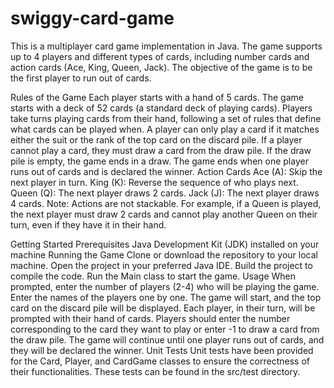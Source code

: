 # swiggy-card-game
This is a multiplayer card game implementation in Java. The game supports up to 4 players and different types of cards, including number cards and action cards (Ace, King, Queen, Jack). The objective of the game is to be the first player to run out of cards.

Rules of the Game
Each player starts with a hand of 5 cards.
The game starts with a deck of 52 cards (a standard deck of playing cards).
Players take turns playing cards from their hand, following a set of rules that define what cards can be played when.
A player can only play a card if it matches either the suit or the rank of the top card on the discard pile.
If a player cannot play a card, they must draw a card from the draw pile. If the draw pile is empty, the game ends in a draw.
The game ends when one player runs out of cards and is declared the winner.
Action Cards
Ace (A): Skip the next player in turn.
King (K): Reverse the sequence of who plays next.
Queen (Q): The next player draws 2 cards.
Jack (J): The next player draws 4 cards.
Note: Actions are not stackable. For example, if a Queen is played, the next player must draw 2 cards and cannot play another Queen on their turn, even if they have it in their hand.

Getting Started
Prerequisites
Java Development Kit (JDK) installed on your machine
Running the Game
Clone or download the repository to your local machine.
Open the project in your preferred Java IDE.
Build the project to compile the code.
Run the Main class to start the game.
Usage
When prompted, enter the number of players (2-4) who will be playing the game.
Enter the names of the players one by one.
The game will start, and the top card on the discard pile will be displayed.
Each player, in their turn, will be prompted with their hand of cards.
Players should enter the number corresponding to the card they want to play or enter -1 to draw a card from the draw pile.
The game will continue until one player runs out of cards, and they will be declared the winner.
Unit Tests
Unit tests have been provided for the Card, Player, and CardGame classes to ensure the correctness of their functionalities. These tests can be found in the src/test directory.

